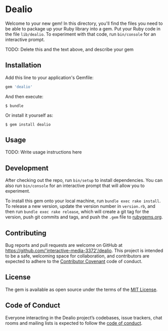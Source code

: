 # Dealio

Welcome to your new gem! In this directory, you'll find the files you need to be able to package up your Ruby library into a gem. Put your Ruby code in the file `lib/dealio`. To experiment with that code, run `bin/console` for an interactive prompt.

TODO: Delete this and the text above, and describe your gem

## Installation

Add this line to your application's Gemfile:

```ruby
gem 'dealio'
```

And then execute:

    $ bundle

Or install it yourself as:

    $ gem install dealio

## Usage

TODO: Write usage instructions here

## Development

After checking out the repo, run `bin/setup` to install dependencies. You can also run `bin/console` for an interactive prompt that will allow you to experiment.

To install this gem onto your local machine, run `bundle exec rake install`. To release a new version, update the version number in `version.rb`, and then run `bundle exec rake release`, which will create a git tag for the version, push git commits and tags, and push the `.gem` file to [rubygems.org](https://rubygems.org).

## Contributing

Bug reports and pull requests are welcome on GitHub at https://github.com/'interactive-media-3372'/dealio. This project is intended to be a safe, welcoming space for collaboration, and contributors are expected to adhere to the [Contributor Covenant](http://contributor-covenant.org) code of conduct.

## License

The gem is available as open source under the terms of the [MIT License](https://opensource.org/licenses/MIT).

## Code of Conduct

Everyone interacting in the Dealio project’s codebases, issue trackers, chat rooms and mailing lists is expected to follow the [code of conduct](https://github.com/'interactive-media-3372'/dealio/blob/master/CODE_OF_CONDUCT.md).
